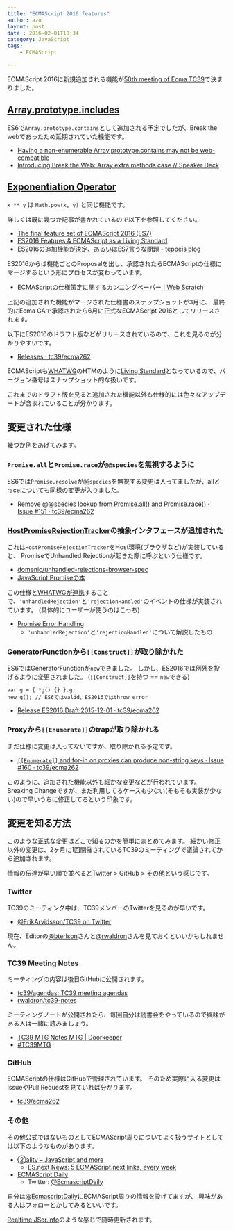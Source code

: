 ```yaml
---
title: "ECMAScript 2016 features"
author: azu
layout: post
date : 2016-02-01T18:34
category: JavaScript
tags:
    - ECMAScript

---
```


ECMAScript 2016に新規追加される機能が[50th meeting of Ecma TC39](https://github.com/tc39/agendas/blob/master/2016/01.md "50th meeting of Ecma TC39")で決まりました。

## [Array.prototype.includes](https://github.com/tc39/Array.prototype.includes/ "Array.prototype.includes")

ES6で`Array.prototype.contains`として追加される予定でしたが、Break the webであったため延期されていた機能です。

- [Having a non-enumerable Array.prototype.contains may not be web-compatible](https://esdiscuss.org/topic/having-a-non-enumerable-array-prototype-contains-may-not-be-web-compatible "Having a non-enumerable Array.prototype.contains may not be web-compatible")
- [Introducing Break the Web: Array extra methods case // Speaker Deck](https://speakerdeck.com/constellation/introducing-break-the-web-array-extra-methods-case "Introducing Break the Web: Array extra methods case // Speaker Deck")

## [Exponentiation Operator](https://github.com/rwaldron/exponentiation-operator "Exponentiation Operator")

`x ** y` は `Math.pow(x, y)` と同じ機能です。

詳しくは既に幾つか記事が書かれているので以下を参照してください。

- [The final feature set of ECMAScript 2016 (ES7)](http://www.2ality.com/2016/01/ecmascript-2016.html)
- [ES2016 Features & ECMAScript as a Living Standard](https://ponyfoo.com/articles/es2016-features-and-ecmascript-as-a-living-standard)
- [ES2016の追加機能が決定、あるいはES7言うな問題 - teppeis blog](http://teppeis.hatenablog.com/entry/2016/01/es2016-feature-freeze)

ES2016からは機能ごとのProposalを出し、承認されたらECMAScriptの仕様にマージするという形にプロセスが変わっています。

- [ECMAScriptの仕様策定に関するカンニングペーパー | Web Scratch](http://efcl.info/2015/10/18/ecmascript-paper/ "ECMAScriptの仕様策定に関するカンニングペーパー | Web Scratch")

上記の追加された機能がマージされた仕様書のスナップショットが3月に、
最終的にEcma GAで承認されたら6月に正式なECMAScript 2016としてリリースされます。

以下にES2016のドラフト版などがリリースされているので、これを見るのが分かりやすいです。

- [Releases · tc39/ecma262](https://github.com/tc39/ecma262/releases "Releases · tc39/ecma262")

ECMAScriptも[WHATWG](https://whatwg.org/ "WHATWG")のHTMのように[Living Standard](http://tc39.github.io/ecma262/)となっているので、バージョン番号はスナップショット的な扱いです。

これまでのドラフト版を見ると追加された機能以外も仕様的には色々なアップデートが含まれていることが分かります。

## 変更された仕様

幾つか例をあげてみます。

### `Promise.all`と`Promise.race`が`@@species`を無視するように

ES6では`Promise.resolve`が`@@species`を無視する変更は入ってましたが、allとraceについても同様の変更が入りました。

- [Remove @@species lookup from Promise.all() and Promise.race() · Issue #151 · tc39/ecma262](https://github.com/tc39/ecma262/issues/151 "Remove @@species lookup from Promise.all() and Promise.race() · Issue #151 · tc39/ecma262")

### [HostPromiseRejectionTracker](https://wiki.suikawiki.org/n/HostPromiseRejectionTracker "HostPromiseRejectionTracker")の抽象インタフェースが追加された

これは`HostPromiseRejectionTracker`をHost環境(ブラウザなど)が実装していると、
PromiseでUnhandled Rejectionが起きた際に呼ぶという仕様です。

- [domenic/unhandled-rejections-browser-spec](https://github.com/domenic/unhandled-rejections-browser-spec "domenic/unhandled-rejections-browser-spec")
- [JavaScript Promiseの本](http://azu.github.io/promises-book/ "JavaScript Promiseの本")

この仕様と[WHATWGが連携](https://blog.whatwg.org/html-standard-now-more-community-driven)することで、`'unhandledRejection'`と`'rejectionHandled'`のイベントの仕様が実装されています。
(具体的にユーザーが使うのはこっち)

- [Promise Error Handling](http://azu.github.io/slide/error-handling/promise-error-handling.html "Promise Error Handling")
  - `'unhandledRejection'`と`'rejectionHandled'`について解説したもの

### GeneratorFunctionから`[[Construct]]`が取り除かれた

ES6ではGeneratorFunctionが`new`できました。
しかし、ES2016では例外を投げるように変更されました。
(`[[Construct]]`を持つ == `new`できる)

```
var g = { *g() {} }.g;
new g(); // ES6ではvalid、ES2016ではthrow error
```

- [Release ES2016 Draft 2015-12-01 · tc39/ecma262](https://github.com/tc39/ecma262/releases/tag/es2016-draft-20151201 "Release ES2016 Draft 2015-12-01 · tc39/ecma262")

### Proxyから`[[Enumerate]]`のtrapが取り除かれる

まだ仕様に変更は入ってないですが、取り除かれる予定です。

- [`[[Enumerate]]` and for-in on proxies can produce non-string keys · Issue #160 · tc39/ecma262](https://github.com/tc39/ecma262/issues/160#issuecomment-176403705)

このように、追加された機能以外も細かな変更などが行われています。
Breaking Changeですが、まだ利用してるケースも少ない(そもそも実装が少ない)ので早いうちに修正してるという印象です。

## 変更を知る方法

このような正式な変更はどこで知るのかを簡単にまとめてみます。
細かい修正以外の変更は、2ヶ月に1回開催されているTC39のミーティングで議論されてから追加されます。

情報の伝達が早い順で並べるとTwitter > GitHub > その他という感じです。

### Twitter

TC39のミーティング中は、TC39メンバーのTwitterを見るのが早いです。

- [@ErikArvidsson/TC39 on Twitter](https://twitter.com/erikarvidsson/lists/tc39 "@ErikArvidsson/TC39 on Twitter")

現在、Editorの[@bterlson](https://twitter.com/bterlson "@bterlson")さんと[@rwaldron](https://twitter.com/rwaldron "@rwaldron")さんを見ておくといいかもしれません。

### TC39 Meeting Notes

ミーティングの内容は後日GitHubに公開されます。

- [tc39/agendas: TC39 meeting agendas](https://github.com/tc39/agendas "tc39/agendas: TC39 meeting agendas")
- [rwaldron/tc39-notes](https://github.com/rwaldron/tc39-notes "rwaldron/tc39-notes")

ミーティングノートが公開されたら、毎回自分は読書会をやっているので興味がある人は一緒に読みましょう。

- [TC39 MTG Notes MTG | Doorkeeper](https://tc39-mtg.doorkeeper.jp/ "TC39 MTG Notes MTG | Doorkeeper")
- [#TC39MTG](https://twitter.com/search?f=tweets&vertical=default&q=%23TC39MTG&src=typd "#TC39MTG")

### GitHub

ECMAScriptの仕様はGitHubで管理されています。
そのため実際に入る変更はIssueやPull Requestを見ていれば分かります。

- [tc39/ecma262](https://github.com/tc39/ecma262 "tc39/ecma262")

### その他

その他公式ではないものとしてECMAScript周りについてよく扱うサイトとしては以下のようなものがあります。

- [②ality – JavaScript and more](http://www.2ality.com/ "②ality – JavaScript and more")
  - [ES.next News: 5 ECMAScript.next links, every week](http://esnextnews.com/ "ES.next News: 5 ECMAScript.next links, every week")
- [ECMAScript Daily](http://ecmascript-daily.github.io/ "ECMAScript Daily")
  - Twitter: [@EcmascriptDaily](https://twitter.com/ecmascriptdaily "@EcmascriptDaily")

自分は[@EcmascriptDaily](https://twitter.com/ecmascriptdaily "@EcmascriptDaily")にECMAScript周りの情報を投げてますが、
興味がある人はフォローとかしてみるといいです。

[Realtime JSer.info](http://realtime.jser.info/ "Realtime JSer.info")のような感じで随時更新されます。
